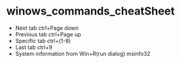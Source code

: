 # winows_commands_cheatSheet

- Next tab ctrl+Page down
- Previous tab ctrl+Page up
- Specific tab ctrl+(1-8)
- Last tab ctrl+9
- System information from Win+R(run dialog) msinfo32

